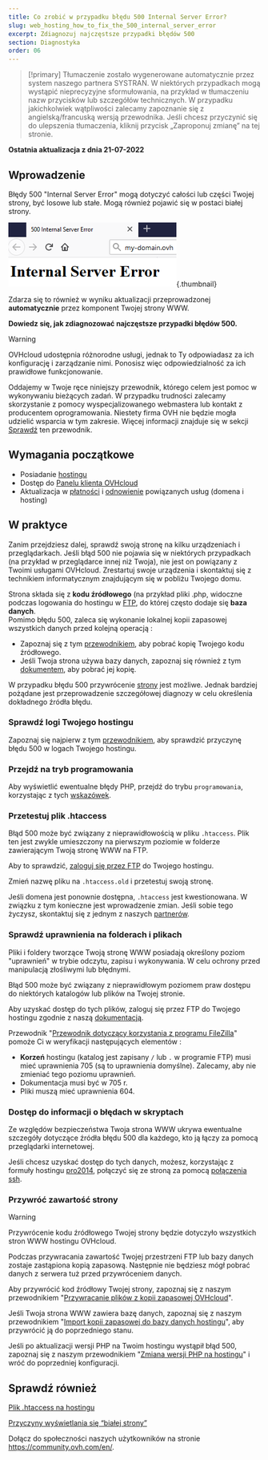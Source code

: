 ```yaml
---
title: Co zrobić w przypadku błędu 500 Internal Server Error?
slug: web_hosting_how_to_fix_the_500_internal_server_error
excerpt: Zdiagnozuj najczęstsze przypadki błędów 500
section: Diagnostyka
order: 06
---
```


> [!primary]
> Tłumaczenie zostało wygenerowane automatycznie przez system naszego partnera SYSTRAN. W niektórych przypadkach mogą wystąpić nieprecyzyjne sformułowania, na przykład w tłumaczeniu nazw przycisków lub szczegółów technicznych. W przypadku jakichkolwiek wątpliwości zalecamy zapoznanie się z angielską/francuską wersją przewodnika. Jeśli chcesz przyczynić się do ulepszenia tłumaczenia, kliknij przycisk „Zaproponuj zmianę” na tej stronie.
>

**Ostatnia aktualizacja z dnia 21-07-2022**


## Wprowadzenie

Błędy 500 "Internal Server Error" mogą dotyczyć całości lub części Twojej strony, być losowe lub stałe. Mogą również pojawić się w postaci białej strony.

![error500](images/error-500-2.png){.thumbnail}

Zdarza się to również w wyniku aktualizacji przeprowadzonej **automatycznie** przez komponent Twojej strony WWW.

**Dowiedz się, jak zdiagnozować najczęstsze przypadki błędów 500.**

> [!warning]
>
> OVHcloud udostępnia różnorodne usługi, jednak to Ty odpowiadasz za ich konfigurację i zarządzanie nimi. Ponosisz więc odpowiedzialność za ich prawidłowe funkcjonowanie.
>
> Oddajemy w Twoje ręce niniejszy przewodnik, którego celem jest pomoc w wykonywaniu bieżących zadań. W przypadku trudności zalecamy skorzystanie z pomocy wyspecjalizowanego webmastera lub kontakt z producentem oprogramowania. Niestety firma OVH nie będzie mogła udzielić wsparcia w tym zakresie. Więcej informacji znajduje się w sekcji [Sprawdź](#gofurther) ten przewodnik.
>


## Wymagania początkowe

- Posiadanie [hostingu](https://www.ovhcloud.com/pl/web-hosting/)
- Dostęp do [Panelu klienta OVHcloud](https://www.ovh.com/auth/?action=gotomanager&from=https://www.ovh.pl/&ovhSubsidiary=pl)
- Aktualizacja w [płatności](https://docs.ovh.com/pl/billing/zarzadzanie-fakturami-ovhcloud/#pay-bills) i [odnowienie](https://docs.ovh.com/pl/billing/przewodnik_dotyczacy_opcji_automatycznego_odnawiania_uslug_w_ovh/#renewal-management) powiązanych usług (domena i hosting)

## W praktyce

Zanim przejdziesz dalej, sprawdź swoją stronę na kilku urządzeniach i przeglądarkach. Jeśli błąd 500 nie pojawia się w niektórych przypadkach (na przykład w przeglądarce innej niż Twoja), nie jest on powiązany z Twoimi usługami OVHcloud. Zrestartuj swoje urządzenia i skontaktuj się z technikiem informatycznym znajdującym się w pobliżu Twojego domu.

Strona składa się z **kodu źródłowego** (na przykład pliki .php, widoczne podczas logowania do hostingu w [FTP](../logowanie-przestrzen-dyskowa-ftp-hosting-web/), do której często dodaje się **baza danych**.
<br>Pomimo błędu 500, zaleca się wykonanie lokalnej kopii zapasowej wszystkich danych przed kolejną operacją :

- Zapoznaj się z tym [przewodnikiem](../hosting_www_przewodnik_dotyczacy_korzystania_z_programu_filezilla/), aby pobrać kopię Twojego kodu źródłowego.
- Jeśli Twoja strona używa bazy danych, zapoznaj się również z tym [dokumentem](../eksport-bazy-danych/), aby pobrać jej kopię.

W przypadku błędu 500 przywrócenie [strony](#restore) jest możliwe. Jednak bardziej pożądane jest przeprowadzenie szczegółowej diagnozy w celu określenia dokładnego źródła błędu.

### Sprawdź logi Twojego hostingu

Zapoznaj się najpierw z tym [przewodnikiem](../hosting_statystyki_i_logi_strony/), aby sprawdzić przyczynę błędu 500 w logach Twojego hostingu.

### Przejdź na tryb programowania

Aby wyświetlić ewentualne błędy PHP, przejdź do trybu `programowania`, korzystając z tych [wskazówek](../zmiana_srodowiska_uruchomieniowego_dla_hostingu_www/#etap-2-zmiana-konfiguracji-hostingu).

### Przetestuj plik .htaccess

Błąd 500 może być związany z nieprawidłowością w pliku `.htaccess`. Plik ten jest zwykle umieszczony na pierwszym poziomie w folderze zawierającym Twoją stronę WWW na FTP.

Aby to sprawdzić, [zaloguj się przez FTP](../logowanie-przestrzen-dyskowa-ftp-hosting-web/) do Twojego hostingu.

Zmień nazwę pliku na `.htaccess.old` i przetestuj swoją stronę.

Jeśli domena jest ponownie dostępna, `.htaccess` jest kwestionowana. W związku z tym konieczne jest wprowadzenie zmian. Jeśli sobie tego życzysz, skontaktuj się z jednym z naszych [partnerów](https://partner.ovhcloud.com/pl/directory/).

### Sprawdź uprawnienia na folderach i plikach

Pliki i foldery tworzące Twoją stronę WWW posiadają określony poziom "uprawnień" w trybie odczytu, zapisu i wykonywania. W celu ochrony przed manipulacją złośliwymi lub błędnymi.

Błąd 500 może być związany z nieprawidłowym poziomem praw dostępu do niektórych katalogów lub plików na Twojej stronie.

Aby uzyskać dostęp do tych plików, zaloguj się przez FTP do Twojego hostingu zgodnie z naszą [dokumentacją](../logowanie-przestrzen-dyskowa-ftp-hosting-web/).

Przewodnik "[Przewodnik dotyczący korzystania z programu FileZilla](../hosting_www_przewodnik_dotyczacy_korzystania_z_programu_filezilla/#uprawnienia-do-plikow-i-katalogow)" pomoże Ci w weryfikacji następujących elementów : 

- **Korzeń** hostingu (katalog jest zapisany `/` lub `.` w programie FTP) musi mieć uprawnienia 705 (są to uprawnienia domyślne). Zalecamy, aby nie zmieniać tego poziomu uprawnień.
- Dokumentacja musi być w 705 r.
- Pliki muszą mieć uprawnienia 604.

### Dostęp do informacji o błędach w skryptach

Ze względów bezpieczeństwa Twoja strona WWW ukrywa ewentualne szczegóły dotyczące źródła błędu 500 dla każdego, kto ją łączy za pomocą przeglądarki internetowej.

Jeśli chcesz uzyskać dostęp do tych danych, możesz, korzystając z formuły hostingu [pro2014](https://www.ovhcloud.com/pl/web-hosting/professional-offer/), połączyć się ze stroną za pomocą [połączenia ssh](../hosting_www_ssh_na_hostingu/).

### Przywróć zawartość strony <a name="restore"></a>

> [!warning]
>
> Przywrócenie kodu źródłowego Twojej strony będzie dotyczyło wszystkich stron WWW hostingu OVHcloud.
>
> Podczas przywracania zawartość Twojej przestrzeni FTP lub bazy danych zostaje zastąpiona kopią zapasową. Następnie nie będziesz mógł pobrać danych z serwera tuż przed przywróceniem danych.

Aby przywrócić kod źródłowy Twojej strony, zapoznaj się z naszym przewodnikiem "[Przywracanie plików z kopii zapasowej OVHcloud](../hosting_przywrocenie_kopii_zawartosci_ftp_w_aplikacji_filezilla/)".

Jeśli Twoja strona WWW zawiera bazę danych, zapoznaj się z naszym przewodnikiem "[Import kopii zapasowej do bazy danych hostingu](../hosting_www_importowanie_bazy_danych_mysql/#przywracanie-kopii-zapasowej-w-panelu-klienta)", aby przywrócić ją do poprzedniego stanu.

Jeśli po aktualizacji wersji PHP na Twoim hostingu wystąpił błąd 500, zapoznaj się z naszym przewodnikiem "[Zmiana wersji PHP na hostingu](../konfiguracja_php_na_hostingu_www_ovh_2014/)" i wróć do poprzedniej konfiguracji.


## Sprawdź również <a name="gofurther"></a>

[Plik .htaccess na hostingu](../hosting_www_plik_htaccess/)

[Przyczyny wyświetlania się “białej strony”](../hosting_www_jak_sprawdzic_przyczyne_wyswietlania_sie_bialej_strony/)

Dołącz do społeczności naszych użytkowników na stronie <https://community.ovh.com/en/>.
